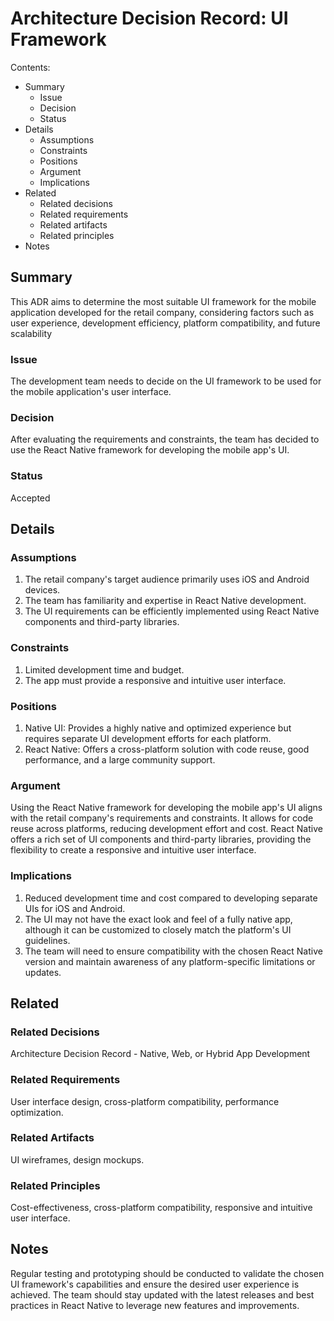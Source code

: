 # Architecture Decision Record: UI Framework

Contents:

- Summary
    - Issue
    - Decision
    - Status
- Details
    - Assumptions
    - Constraints
    - Positions
    - Argument
    - Implications
- Related
    - Related decisions
    - Related requirements
    - Related artifacts
    - Related principles
- Notes

## Summary
This ADR aims to determine the most suitable UI framework for the mobile application developed for the retail company, considering factors such as user experience, development efficiency, platform compatibility, and future scalability

### Issue
The development team needs to decide on the UI framework to be used for the mobile application's user interface.

### Decision
After evaluating the requirements and constraints, the team has decided to use the React Native framework for developing the mobile app's UI.

### Status
Accepted

## Details

### Assumptions
1. The retail company's target audience primarily uses iOS and Android devices.
2. The team has familiarity and expertise in React Native development.
3. The UI requirements can be efficiently implemented using React Native components and third-party libraries.

### Constraints
1. Limited development time and budget.
2. The app must provide a responsive and intuitive user interface.

### Positions
1. Native UI: Provides a highly native and optimized experience but requires separate UI development efforts for each platform.
2. React Native: Offers a cross-platform solution with code reuse, good performance, and a large community support.

### Argument
Using the React Native framework for developing the mobile app's UI aligns with the retail company's requirements and constraints. It allows for code reuse across platforms, reducing development effort and cost. React Native offers a rich set of UI components and third-party libraries, providing the flexibility to create a responsive and intuitive user interface.

### Implications
1. Reduced development time and cost compared to developing separate UIs for iOS and Android.
2. The UI may not have the exact look and feel of a fully native app, although it can be customized to closely match the platform's UI guidelines.
3. The team will need to ensure compatibility with the chosen React Native version and maintain awareness of any platform-specific limitations or updates.

## Related

### Related Decisions
 Architecture Decision Record - Native, Web, or Hybrid App Development

### Related Requirements
User interface design, cross-platform compatibility, performance optimization.

### Related Artifacts
UI wireframes, design mockups.

### Related Principles
Cost-effectiveness, cross-platform compatibility, responsive and intuitive user interface.

## Notes
Regular testing and prototyping should be conducted to validate the chosen UI framework's capabilities and ensure the desired user experience is achieved. The team should stay updated with the latest releases and best practices in React Native to leverage new features and improvements.